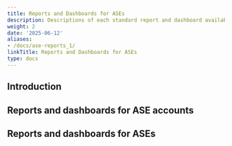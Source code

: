 ```yaml
---
title: Reports and Dashboards for ASEs
description: Descriptions of each standard report and dashboard available to ASEs
weight: 2
date: '2025-06-12'
aliases:
- /docs/ase-reports_1/
linkTitle: Reports and Dashboards for ASEs
type: docs
---
```


## Introduction

## Reports and dashboards for ASE accounts

## Reports and dashboards for ASEs
